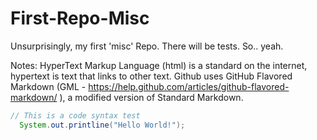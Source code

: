 # First-Repo-Misc

Unsurprisingly, my first 'misc' Repo. There will be tests.
So.. yeah.

Notes: 
HyperText Markup Language (html) is a standard on the internet, hypertext is text that links to other text.
Github uses GitHub Flavored Markdown (GML - https://help.github.com/articles/github-flavored-markdown/ ), a modified version of Standard Markdown.
```java 
// This is a code syntax test
  System.out.printline("Hello World!");

```
